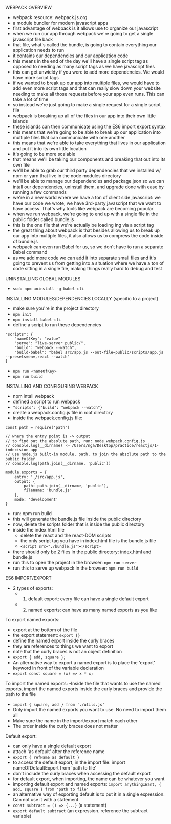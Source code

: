 WEBPACK OVERVIEW
- webpack resource: webpack.js.org
- a module bundler for modern javascript apps
- first advantage of webpack is it allows use to organize our javascript 
- when we run our app through webpack we're going to get a single javascript file back
- that file, what's called the bundle, is going to contain everything our application needs to run
- it contains our dependencies and our application code
- this means in the end of the day we'll have a single script tag as opposed to needing as many script tags as we have javascript files
- this can get unwieldy if you were to add more dependencies. We would have more script tags
- if we wanted to break up our app into multiple files, we would have to add even more script tags and that can really slow down your website needing to make all those requests before your app even runs. This can take a lot of time
- so instead we're just going to make a single request for a single script file
- webpack is breaking up all of the files in our app into their own little islands
- these islands can then communicate using the ES6 import export syntax
- this means that we're going to be able to break up our application into multiple files that can communicate with one another
- this means that we're able to take everything that lives in our application and put it into its own little location
- it's going to be more scalable
- that means we'll be taking our components and breaking that out into its own file
- we'll be able to grab our third party dependencies that we installed w/ npm or yarn that live in the node modules directory
- we'll be able to manage our dependencies and package.json so we can intall our dependencies, uninstall them, and upgrade done with ease by running a few commands
- we're in a new world where we have a ton of client side javascript: we have our code we wrote, we have 3rd-party javascript that we want to have access. That's why tools like webpack are becoming popular
- when we run webpack, we're going to end up with a single file in the public folder called bundle.js
- this is the one file that we're actually be loading ing via a script tag
- the great thing about webpack is that besides allowing us to break up our app into multiple files, it also allows us to compress the code inside of bundle.js
- webpack can even run Babel for us, so we don't have to run a separate Babel command
- as we add more code we can add it into separate small files and it's going to prevent us from getting into a situation where we have a ton of code sitting in a single file, making things really hard to debug and test

UNINSTALLING GLOBAL MODULES
- ```sudo npm uninstall -g babel-cli```

INSTALLING MODULES/DEPENDENCIES LOCALLY (specific to a project)
- make sure you're in the project directory
- ```npm init```
- ```npm install babel-cli```
- define a script to run these dependencies
``` 
"scripts": {
    "nameOfKey": "value"
    "serve": "live-server public/",
    "build": "webpack --watch",
    "build-babel": "babel src/app.js --out-file=public/scripts/app.js --presets=env,react --watch"
}
```
- ```npm run <nameOfKey>```
- ```npm run build```

INSTALLING AND CONFIGURING WEBPACK
- npm intall webpack
- defined a script to run webpack
- ```"scripts": {"build": "webpack --watch"}```
- create a webpack.config.js file in root directory
- inside the webpack.config.js file: 
```
const path = require('path')

// where the entry point is -> output
// to find out the absolute path, run: node webpack.config.js
// console.log(__dirname) -> /Users/nga/Desktop/practice/reactjs/1-indecision-app
// use node.js built-in module, path, to join the absolute path to the public folder
// console.log(path.join(__dirname, 'public')) 

module.exports = {
    entry: './src/app.js',
    output: {
        path: path.join(__dirname, 'public'),
        filename: 'bundle.js'
    },
    mode: 'development'
}
```
- run: npm run build
- this will generate the bundle.js file inside the public directory
- now, delete the scripts folder that is inside the public directory
- inside the index.html file
  - delete the react and the react-DOM scripts
  - the only script tag you have in index.html file is the bundle.js file
  - ```<script src="./bundle.js"></script>```
- there should only be 2 files in the public directory: index.html and bundle.js
- run this to open the project in the browser: ```npm run server```
- run this to serve up webpack in the browser: ```npm run build```

ES6 IMPORT/EXPORT
- 2 types of exports:
  - 1. default export: every file can have a single default export
  - 2. named exports: can have as many named exports as you like

To export named exports:
- export at the bottom of the file
- the export statement: ```export {}``` 
- define the named export inside the curly braces
- they are references to things we want to export
- note that the curly braces is not an object definition
- ```export { add, square };```
- An alternative way to export a named export is to place the 'export' keyword in front of the variable declaration
- ```export const square = (x) => x * x;```

To import the named exports:
-Inside the file that wants to use the named exports, import the named exports inside the curly braces and provide the path to the file
- ```import { square, add } from './utils.js'```
- Only import the named exports you want to use. No need to import them all
- Make sure the name in the import/export match each other
- The order inside the curly braces does not matter

Default export:
- can only have a single default export
- attach 'as default' after the reference name
- ```export { refName as default }```
- to access the default export, in the import file: import nameOfDefaultExport from 'path to file'
- don't include the curly braces when accessing the default export
- for default export, when importing, the name can be whatever you want
- importing default export and named exports: ```import anythingIWant, { add, square } from 'path to file'```
- an alternative way of exporting default is to put it in a single expression. Can not use it with a statement
- ```const subtract = () => {...}```  (a statement)
- ```export default subtract```  (an expression. reference the subtract variable)
